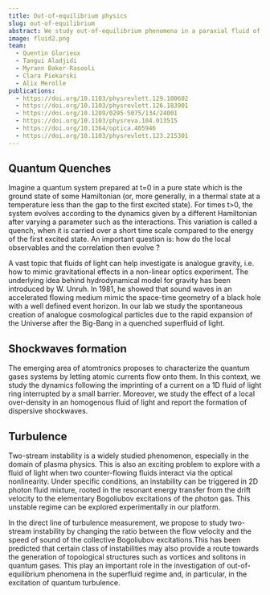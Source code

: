 ```yaml
---
title: Out-of-equilibrium physics
slug: out-of-equilibrium
abstract: We study out-of-equilibrium phenomena in a paraxial fluid of light. Since we can shape the fluid density and velocity with a high degree of control and detect the full wave-function of our state (density and phase) we have access to novel experiments with unprecedented control.
image: fluid2.png
team:
  - Quentin Glorieux
  - Tangui Aladjidi
  - Myrann Baker-Rasooli
  - Clara Piekarski
  - Alix Merolle
publications:
  - https://doi.org/10.1103/physrevlett.129.100602
  - https://doi.org/10.1103/physrevlett.126.183901
  - https://doi.org/10.1209/0295-5075/134/24001
  - https://doi.org/10.1103/physreva.104.013515
  - https://doi.org/10.1364/optica.405946
  - https://doi.org/10.1103/physrevlett.123.215301
---
```

## Quantum Quenches

Imagine a quantum system prepared at t=0 in a pure state which is the ground state of some Hamiltonian (or, more generally, in a thermal state at a temperature less than the gap to the first excited state). For times t>0, the system evolves according to the dynamics given by a different Hamiltonian after varying a parameter such as the interactions.
This variation is called a quench, when it is carried over a short time scale compared to the energy of the first excited state.
An important question is: how do the local observables and the correlation then evolve ?

A vast topic that fluids of light can help investigate is analogue gravity, i.e. how to mimic gravitational effects in a non-linear optics experiment. The underlying idea behind hydrodynamical model for gravity has been introduced by W. Unruh. In 1981, he showed that sound waves in an accelerated flowing medium mimic the space-time geometry of a black hole with a well defined event horizon.
In our lab we study the spontaneous creation of analogue cosmological particles due to the rapid expansion of the Universe after the Big-Bang in a quenched superfluid of light.

## Shockwaves formation

The emerging area of atomtronics proposes to characterize the quantum gases systems by letting atomic currents flow onto them. In this context, we study the dynamics following the imprinting of a current on a 1D fluid of light ring interrupted by a small barrier. Moreover, we study the effect of a local over-density in an homogenous fluid of light and report the formation of dispersive shockwaves.

## Turbulence

Two-stream instability is a widely studied phenomenon, especially in the domain of plasma physics.
This is also an exciting problem to explore with a fluid of light when two counter-flowing fluids interact via the optical nonlinearity.
Under specific conditions, an instability can be triggered in 2D photon fluid mixture, rooted in the resonant energy transfer from the drift velocity to the elementary Bogoliubov excitations of the photon gas.
This unstable regime can be explored experimentally in our platform.

In the direct line of turbulence measurement, we propose to study two-stream instability by changing the ratio between the flow velocity and the speed of sound of the collective Bogoliubov excitations.This has been predicted that certain class of instabilities may also provide a route towards the generation of topological structures such as vortices and solitons in quantum gases. This play an important role in the investigation of out-of-equilibrium phenomena in the superfluid regime and, in particular, in the excitation of quantum turbulence.
